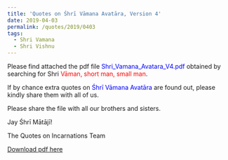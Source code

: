 ```yaml
---
title: 'Quotes on Śhrī Vāmana Avatāra, Version 4'
date: 2019-04-03
permalink: /quotes/2019/0403
tags:
  - Shri Vamana
  - Shri Vishnu
---
```


Please find attached the pdf file <font color="blue">Shri_Vamana_Avatara_V4.pdf</font> obtained by searching for Shri <font color="red">Vāman, short man, small man</font>.   

If by chance extra quotes on <font color="blue">Śhrī Vāmana Avatāra</font> are found out, please kindly share them with all of us.  

Please share the file with all our brothers and sisters.  

Jay Śhrī Mātājī!  

The Quotes on Incarnations Team  

[Download pdf here](http://seven-teams.github.io/files/Shri_Vamana_Avatara_V4.pdf)